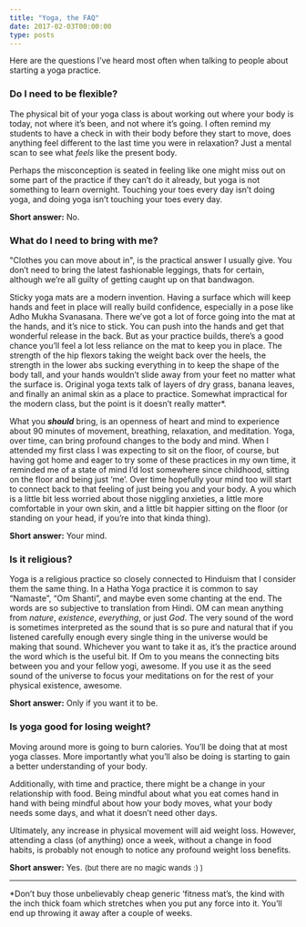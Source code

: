 ```yaml
---
title: "Yoga, the FAQ"
date: 2017-02-03T00:00:00
type: posts
---
```

Here are the questions I’ve heard most often when talking to people about starting a yoga practice.
<h3>Do I need to be flexible?</h3>
The physical bit of your yoga class is about working out where your body is today, not where it’s been, and not where it’s going. I often remind my students to have a check in with their body before they start to move, does anything feel different to the last time you were in relaxation? Just a mental scan to see what <em>feels</em> like the present body.

Perhaps the misconception is seated in feeling like one might miss out on some part of the practice if they can’t do it already, but yoga is not something to learn overnight. Touching your toes every day isn’t doing yoga, and doing yoga isn’t touching your toes every day.

<strong>Short answer:</strong> No.
<h3>What do I need to bring with me?</h3>
"Clothes you can move about in", is the practical answer I usually give. You don’t need to bring the latest fashionable leggings, thats for certain, although we’re all guilty of getting caught up on that bandwagon.

Sticky yoga mats are a modern invention. Having a surface which will keep hands and feet in place will really build confidence, especially in a pose like Adho Mukha Svanasana. There we’ve got a lot of force going into the mat at the hands, and it’s nice to stick. You can push into the hands and get that wonderful release in the back. But as your practice builds, there’s a good chance you’ll feel a lot less reliance on the mat to keep you in place. The strength of the hip flexors taking the weight back over the heels, the strength in the lower abs sucking everything in to keep the shape of the body tall, and your hands wouldn’t slide away from your feet no matter what the surface is.
Original yoga texts talk of layers of dry grass, banana leaves, and finally an animal skin as a place to practice. Somewhat impractical for the modern class, but the point is it doesn’t really matter*.

What you <em><strong>should</strong></em> bring, is an openness of heart and mind to experience about 90 minutes of movement, breathing, relaxation, and meditation. Yoga, over time, can bring profound changes to the body and mind. When I attended my first class I was expecting to sit on the floor, of course, but having got home and eager to try some of these practices in my own time, it reminded me of a state of mind I’d lost somewhere since childhood, sitting on the floor and being just ‘me’. Over time hopefully your mind too will start to connect back to that feeling of just being you and your body. A you which is a little bit less worried about those niggling anxieties, a little more comfortable in your own skin, and a little bit happier sitting on the floor (or standing on your head, if you’re into that kinda thing).

<strong>Short answer:</strong> Your mind.
<h3>Is it religious?</h3>
Yoga is a religious practice so closely connected to Hinduism that I consider them the same thing. In a Hatha Yoga practice it is common to say “Namaste”, “Om Shanti”, and maybe even some chanting at the end. The words are so subjective to translation from Hindi. OM can mean anything from <em>nature</em>, <em>existence</em>, <em>everything</em>, or just <em>God</em>. The very sound of the word is sometimes interpreted as the sound that is so pure and natural that if you listened carefully enough every single thing in the universe would be making that sound. Whichever you want to take it as, it’s the practice around the word which is the useful bit. If Om to you means the connecting bits between you and your fellow yogi, awesome. If you use it as the seed sound of the universe to focus your meditations on for the rest of your physical existence, awesome.

<strong>Short answer:</strong> Only if you want it to be.
<h3>Is yoga good for losing weight?</h3>
Moving around more is going to burn calories. You’ll be doing that at most yoga classes. More importantly what you’ll also be doing is starting to gain a better understanding of your body.

Additionally, with time and practice, there might be a change in your relationship with food. Being mindful about what you eat comes hand in hand with being mindful about how your body moves, what your body needs some days, and what it doesn’t need other days.

Ultimately, any increase in physical movement will aid weight loss. However, attending a class (of anything) once a week, without a change in food habits, is probably not enough to notice any profound weight loss benefits.

<strong>Short answer:</strong> Yes. <span style="font-size: small;">(but there are no magic wands :) )</span>

<hr />

*Don’t buy those unbelievably cheap generic ‘fitness mat’s, the kind with the inch thick foam which stretches when you put any force into it. You’ll end up throwing it away after a couple of weeks.
